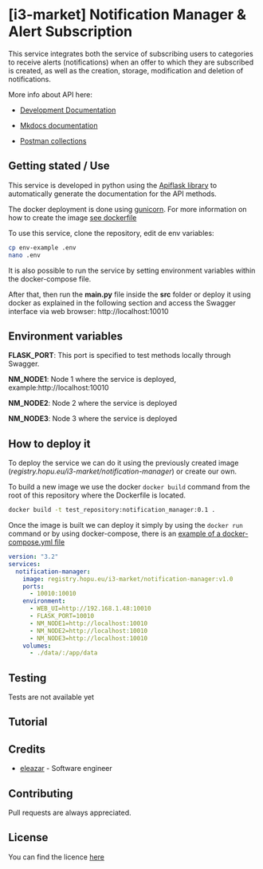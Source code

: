 # [i3-market] Notification Manager & Alert Subscription

This service integrates both the service of subscribing users to categories to receive alerts (notifications) when an 
offer to which they are subscribed is created, as well as the creation, storage, modification and deletion of notifications.

More info about API here:

* [Development Documentation](https://docs.google.com/document/d/1cSjnfM6Kq8wKRYvF4mKKo0BakI0yyPaZubcKbsLgH8w/edit?usp=sharing)

* [Mkdocs documentation](https://i3-market.gitlab.io/code/backplane/backplane-api-gateway/backplane-api-specification/)

* [Postman collections](./postman)

## Getting stated / Use
This service is developed in python using the [Apiflask library](https://apiflask.com/) to automatically generate the documentation for the API methods.

The docker deployment is done using [gunicorn](https://gunicorn.org/). For more information on how to create the image [see dockerfile](./Dockerfile)

To use this service, clone the repository, edit de env variables:
```bash
cp env-example .env
nano .env
```
It is also possible to run the service by setting environment variables within the docker-compose file.

After that, then run the **main.py** file inside the **src** folder or deploy it using docker as 
explained in the following section and access the Swagger interface via web browser: http://localhost:10010



## Environment variables
**FLASK_PORT**: This port is specified to test methods locally through Swagger.

**NM_NODE1**: Node 1 where the service is deployed, example:http://localhost:10010

**NM_NODE2**: Node 2 where the service is deployed

**NM_NODE3**: Node 3 where the service is deployed

## How to deploy it

To deploy the service we can do it using the previously created image (*registry.hopu.eu/i3-market/notification-manager*) 
or create our own. 

To build a new image we use the docker `docker build` command from the root of this repository where the Dockerfile is located.

```bash
docker build -t test_repository:notification_manager:0.1 .
```

Once the image is built we can deploy it simply by using the `docker run` command or by using docker-compose, there is an 
[example of a docker-compose.yml file](./docker/docker-compose.yml)

```yml
version: "3.2"
services:
  notification-manager:
    image: registry.hopu.eu/i3-market/notification-manager:v1.0
    ports:
      - 10010:10010
    environment:
      - WEB_UI=http://192.168.1.48:10010
      - FLASK_PORT=10010
      - NM_NODE1=http://localhost:10010
      - NM_NODE2=http://localhost:10010
      - NM_NODE3=http://localhost:10010
    volumes:
      - ./data/:/app/data
```

## Testing

Tests are not available yet

## Tutorial



## Credits

- [eleazar](mailto:eleazar@hopu.org) - Software engineer

## Contributing

Pull requests are always appreciated.

## License
You can find the licence [here](./licence.txt)